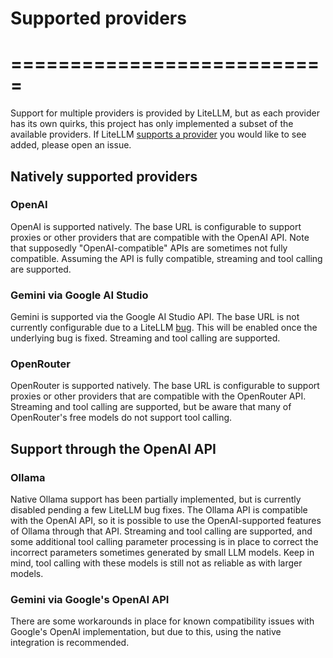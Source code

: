 # Supported providers
# ===========================
Support for multiple providers is provided by LiteLLM, but as each provider has its own quirks, this project has only implemented a subset of the available providers. If LiteLLM [supports a provider](https://docs.litellm.ai/docs/providers) you would like to see added, please open an issue.
## Natively supported providers
### OpenAI
OpenAI is supported natively. The base URL is configurable to support proxies or other providers that are compatible with the OpenAI API. Note that supposedly "OpenAI-compatible" APIs are sometimes not fully compatible. Assuming the API is fully compatible, streaming and tool calling are supported.
### Gemini via Google AI Studio
Gemini is supported via the Google AI Studio API. The base URL is not currently configurable due to a LiteLLM [bug](https://github.com/BerriAI/litellm/issues/7830). This will be enabled once the underlying bug is fixed. Streaming and tool calling are supported.
### OpenRouter
OpenRouter is supported natively. The base URL is configurable to support proxies or other providers that are compatible with the OpenRouter API. Streaming 
and tool calling are supported, but be aware that many of OpenRouter's free models do not support tool calling. 

## Support through the OpenAI API
### Ollama
Native Ollama support has been partially implemented, but is currently disabled pending a few LiteLLM bug fixes. The Ollama API is 
compatible with the OpenAI API, so it is possible to use the OpenAI-supported features of Ollama through that API. Streaming and tool 
calling are supported, and some additional tool calling parameter processing is in place to correct the incorrect parameters sometimes 
generated by small LLM models. Keep in mind, tool calling with these models is still not as reliable as with larger models.

### Gemini via Google's OpenAI API
There are some workarounds in place for known compatibility issues with Google's OpenAI implementation, but due to this, using the 
native integration is recommended.